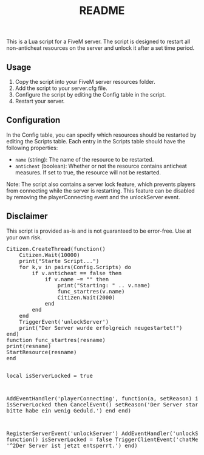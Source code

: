
<!DOCTYPE html>
<html>
    <header>
      <h1>README</h1>
    </header>
    <main>
      <p>This is a Lua script for a FiveM server. The script is designed to restart all non-anticheat resources on the server and unlock it after a set time period.</p>
      <h2>Usage</h2>
      <ol>
        <li>Copy the script into your FiveM server resources folder.</li>
        <li>Add the script to your server.cfg file.</li>
        <li>Configure the script by editing the Config table in the script.</li>
        <li>Restart your server.</li>
      </ol>
      <h2>Configuration</h2>
      <p>In the Config table, you can specify which resources should be restarted by editing the Scripts table. Each entry in the Scripts table should have the following properties:</p>
      <ul>
        <li><code>name</code> (string): The name of the resource to be restarted.</li>
        <li><code>anticheat</code> (boolean): Whether or not the resource contains anticheat measures. If set to true, the resource will not be restarted.</li>
      </ul>
      <p>Note: The script also contains a server lock feature, which prevents players from connecting while the server is restarting. This feature can be disabled by removing the playerConnecting event and the unlockServer event.</p>
      <h2>Disclaimer</h2>
      <p>This script is provided as-is and is not guaranteed to be error-free. Use at your own risk.</p>
      <pre>
Citizen.CreateThread(function()
    Citizen.Wait(10000)
    print("Starte Script...")
    for k,v in pairs(Config.Scripts) do
        if v.anticheat == false then
            if v.name ~= "" then
                print("Starting: " .. v.name)
                func_startres(v.name)
                Citizen.Wait(2000)
            end
        end
    end
    TriggerEvent('unlockServer')
    print("Der Server wurde erfolgreich neugestartet!")
end)
function func_startres(resname)
print(resname)
StartResource(resname)
end

local isServerLocked = true

AddEventHandler('playerConnecting', function(a, setReason)
if isServerLocked then
CancelEvent()
setReason('Der Server startet gerade, bitte habe ein wenig Geduld.')
end
end)

RegisterServerEvent('unlockServer')
AddEventHandler('unlockServer', function()
isServerLocked = false
TriggerClientEvent('chatMessage', -1, '^2Der Server ist jetzt entsperrt.')
end)
</pre>
</main>

  </body>
</html>
